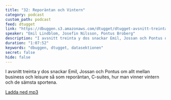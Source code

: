 ```yaml
---
title: "32: Reporäntan och Vintern"
category: podcast
custom_path: podcast
feed: dtugget
link: "https://dbuggen.s3.amazonaws.com/dtugget/dtugget-avsnitt-treintaydos.mp3"
speaker: "Emil Lindblom, Josefin Nilsson, Pontus Broberg"
description: "I avsnitt treinta y dos snackar Emil, Jossan och Pontus om allt mellan business och leisure så som reporäntan, C-suites, hur man vinner vintern och de sämsta sportena."
duration: "1:07:52"
keywords: "dbuggen, dtugget, datasektionen"
secret: false
hide: false
---
```

<script src="/audiojs/audio.min.js"></script>
<script>
  audiojs.events.ready(function() {
    var as = audiojs.createAll();
  });
</script>

I avsnitt treinta y dos snackar Emil, Jossan och Pontus om allt mellan business och leisure så som reporäntan, C-suites, hur man vinner vintern och de sämsta sportena.

<audio src="{{ page.link }}" preload="auto"></audio>

<p class="center">
  <a class="center" href="{{ page.link }}">Ladda ned mp3</a>
</p>
